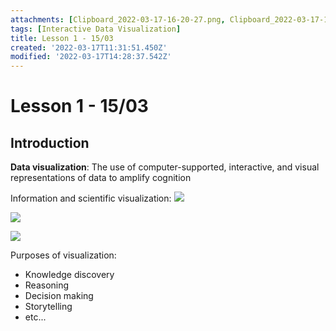```yaml
---
attachments: [Clipboard_2022-03-17-16-20-27.png, Clipboard_2022-03-17-16-21-25.png, Clipboard_2022-03-17-16-22-52.png]
tags: [Interactive Data Visualization]
title: Lesson 1 - 15/03
created: '2022-03-17T11:31:51.450Z'
modified: '2022-03-17T14:28:37.542Z'
---
```


# Lesson 1 - 15/03

## Introduction

**Data visualization**: The use of computer-supported, interactive, and visual representations of data to amplify cognition

Information and scientific visualization:
![](@attachment/Clipboard_2022-03-17-16-20-27.png)

![](@attachment/Clipboard_2022-03-17-16-21-25.png)

![](@attachment/Clipboard_2022-03-17-16-22-52.png)

Purposes of visualization:
- Knowledge discovery
- Reasoning
- Decision making
- Storytelling
- etc...
